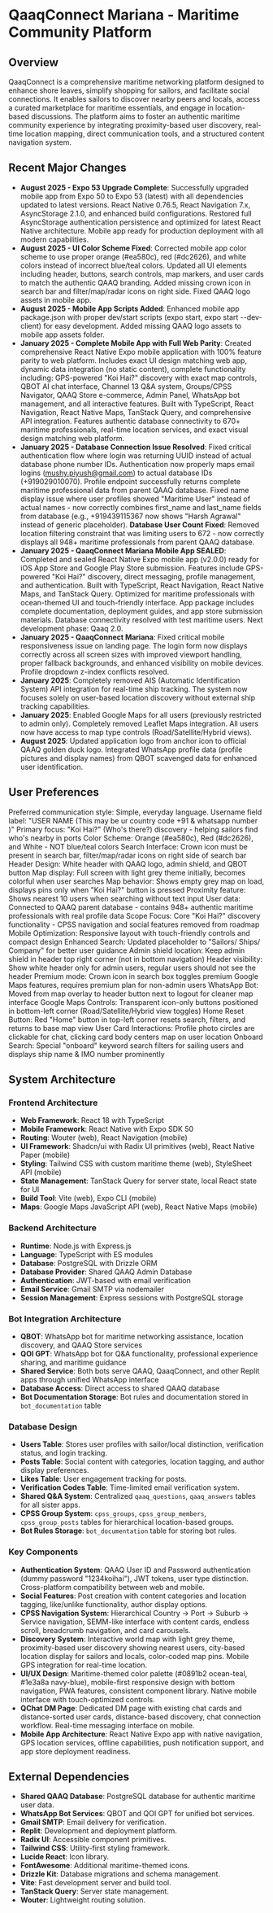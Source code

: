 # QaaqConnect Mariana - Maritime Community Platform

## Overview
QaaqConnect is a comprehensive maritime networking platform designed to enhance shore leaves, simplify shopping for sailors, and facilitate social connections. It enables sailors to discover nearby peers and locals, access a curated marketplace for maritime essentials, and engage in location-based discussions. The platform aims to foster an authentic maritime community experience by integrating proximity-based user discovery, real-time location mapping, direct communication tools, and a structured content navigation system.

## Recent Major Changes
- **August 2025 - Expo 53 Upgrade Complete**: Successfully upgraded mobile app from Expo 50 to Expo 53 (latest) with all dependencies updated to latest versions. React Native 0.76.5, React Navigation 7.x, AsyncStorage 2.1.0, and enhanced build configurations. Restored full AsyncStorage authentication persistence and optimized for latest React Native architecture. Mobile app ready for production deployment with all modern capabilities.
- **August 2025 - UI Color Scheme Fixed**: Corrected mobile app color scheme to use proper orange (#ea580c), red (#dc2626), and white colors instead of incorrect blue/teal colors. Updated all UI elements including header, buttons, search controls, map markers, and user cards to match the authentic QAAQ branding. Added missing crown icon in search bar and filter/map/radar icons on right side. Fixed QAAQ logo assets in mobile app.
- **August 2025 - Mobile App Scripts Added**: Enhanced mobile app package.json with proper dev/start scripts (expo start, expo start --dev-client) for easy development. Added missing QAAQ logo assets to mobile app assets folder.
- **January 2025 - Complete Mobile App with Full Web Parity**: Created comprehensive React Native Expo mobile application with 100% feature parity to web platform. Includes exact UI design matching web app, dynamic data integration (no static content), complete functionality including: GPS-powered "Koi Hai?" discovery with exact map controls, QBOT AI chat interface, Channel 13 Q&A system, Groups/CPSS Navigator, QAAQ Store e-commerce, Admin Panel, WhatsApp bot management, and all interactive features. Built with TypeScript, React Navigation, React Native Maps, TanStack Query, and comprehensive API integration. Features authentic database connectivity to 670+ maritime professionals, real-time location services, and exact visual design matching web platform.
- **January 2025 - Database Connection Issue Resolved**: Fixed critical authentication flow where login was returning UUID instead of actual database phone number IDs. Authentication now properly maps email logins (mushy.piyush@gmail.com) to actual database IDs (+919029010070). Profile endpoint successfully returns complete maritime professional data from parent QAAQ database. Fixed name display issue where user profiles showed "Maritime User" instead of actual names - now correctly combines first_name and last_name fields from database (e.g., +919439115367 now shows "Harsh Agrawal" instead of generic placeholder). **Database User Count Fixed**: Removed location filtering constraint that was limiting users to 672 - now correctly displays all 948+ maritime professionals from parent QAAQ database.
- **January 2025 - QaaqConnect Mariana Mobile App SEALED**: Completed and sealed React Native Expo mobile app (v2.0.0) ready for iOS App Store and Google Play Store submission. Features include GPS-powered "Koi Hai?" discovery, direct messaging, profile management, and authentication. Built with TypeScript, React Navigation, React Native Maps, and TanStack Query. Optimized for maritime professionals with ocean-themed UI and touch-friendly interface. App package includes complete documentation, deployment guides, and app store submission materials. Database connectivity resolved with test maritime users. Next development phase: Qaaq 2.0.
- **January 2025 - QaaqConnect Mariana**: Fixed critical mobile responsiveness issue on landing page. The login form now displays correctly across all screen sizes with improved viewport handling, proper fallback backgrounds, and enhanced visibility on mobile devices. Profile dropdown z-index conflicts resolved.
- **January 2025**: Completely removed AIS (Automatic Identification System) API integration for real-time ship tracking. The system now focuses solely on user-based location discovery without external ship tracking capabilities.
- **January 2025**: Enabled Google Maps for all users (previously restricted to admin only). Completely removed Leaflet Maps integration. All users now have access to map type controls (Road/Satellite/Hybrid views).
- **August 2025**: Updated application logo from anchor icon to official QAAQ golden duck logo. Integrated WhatsApp profile data (profile pictures and display names) from QBOT scavenged data for enhanced user identification.

## User Preferences
Preferred communication style: Simple, everyday language.
Username field label: "USER NAME (This may be ur country code +91 & whatsapp number )"
Primary focus: "Koi Hai?" (Who's there?) discovery - helping sailors find who's nearby in ports
Color Scheme: Orange (#ea580c), Red (#dc2626), and White - NOT blue/teal colors
Search Interface: Crown icon must be present in search bar, filter/map/radar icons on right side of search bar
Header Design: White header with QAAQ logo, admin shield, and QBOT button
Map display: Full screen with light grey theme initially, becomes colorful when user searches
Map behavior: Shows empty grey map on load, displays pins only when "Koi Hai?" button is pressed
Proximity feature: Shows nearest 10 users when searching without text input
User data: Connected to QAAQ parent database - contains 948+ authentic maritime professionals with real profile data
Scope Focus: Core "Koi Hai?" discovery functionality - CPSS navigation and social features removed from roadmap
Mobile Optimization: Responsive layout with touch-friendly controls and compact design
Enhanced Search: Updated placeholder to "Sailors/ Ships/ Company" for better user guidance
Admin shield location: Keep admin shield in header top right corner (not in bottom navigation)
Header visibility: Show white header only for admin users, regular users should not see the header
Premium mode: Crown icon in search box toggles premium Google Maps features, requires premium plan for non-admin users
WhatsApp Bot: Moved from map overlay to header button next to logout for cleaner map interface
Google Maps Controls: Transparent icon-only buttons positioned in bottom-left corner (Road/Satellite/Hybrid view toggles)
Home Reset Button: Red "Home" button in top-left corner resets search, filters, and returns to base map view
User Card Interactions: Profile photo circles are clickable for chat, clicking card body centers map on user location
Onboard Search: Special "onboard" keyword search filters for sailing users and displays ship name & IMO number prominently

## System Architecture

### Frontend Architecture
- **Web Framework**: React 18 with TypeScript
- **Mobile Framework**: React Native with Expo SDK 50
- **Routing**: Wouter (web), React Navigation (mobile)
- **UI Framework**: Shadcn/ui with Radix UI primitives (web), React Native Paper (mobile)
- **Styling**: Tailwind CSS with custom maritime theme (web), StyleSheet API (mobile)
- **State Management**: TanStack Query for server state, local React state for UI
- **Build Tool**: Vite (web), Expo CLI (mobile)
- **Maps**: Google Maps JavaScript API (web), React Native Maps (mobile)

### Backend Architecture
- **Runtime**: Node.js with Express.js
- **Language**: TypeScript with ES modules
- **Database**: PostgreSQL with Drizzle ORM
- **Database Provider**: Shared QAAQ Admin Database
- **Authentication**: JWT-based with email verification
- **Email Service**: Gmail SMTP via nodemailer
- **Session Management**: Express sessions with PostgreSQL storage

### Bot Integration Architecture
- **QBOT**: WhatsApp bot for maritime networking assistance, location discovery, and QAAQ Store services
- **QOI GPT**: WhatsApp bot for Q&A functionality, professional experience sharing, and maritime guidance
- **Shared Service**: Both bots serve QAAQ, QaaqConnect, and other Replit apps through unified WhatsApp interface
- **Database Access**: Direct access to shared QAAQ database
- **Bot Documentation Storage**: Bot rules and documentation stored in `bot_documentation` table

### Database Design
- **Users Table**: Stores user profiles with sailor/local distinction, verification status, and login tracking.
- **Posts Table**: Social content with categories, location tagging, and author display preferences.
- **Likes Table**: User engagement tracking for posts.
- **Verification Codes Table**: Time-limited email verification system.
- **Shared Q&A System**: Centralized `qaaq_questions`, `qaaq_answers` tables for all sister apps.
- **CPSS Group System**: `cpss_groups`, `cpss_group_members`, `cpss_group_posts` tables for hierarchical location-based groups.
- **Bot Rules Storage**: `bot_documentation` table for storing bot rules.

### Key Components
- **Authentication System**: QAAQ User ID and Password authentication (dummy password "1234koihai"), JWT tokens, user type distinction. Cross-platform compatibility between web and mobile.
- **Social Features**: Post creation with content categories and location tagging, like/unlike functionality, author display options.
- **CPSS Navigation System**: Hierarchical Country → Port → Suburb → Service navigation, SEMM-like interface with content cards, endless scroll, breadcrumb navigation, and card carousels.
- **Discovery System**: Interactive world map with light grey theme, proximity-based user discovery showing nearest users, city-based location display for sailors and locals, color-coded map pins. Mobile GPS integration for real-time location.
- **UI/UX Design**: Maritime-themed color palette (#0891b2 ocean-teal, #1e3a8a navy-blue), mobile-first responsive design with bottom navigation, PWA features, consistent component library. Native mobile interface with touch-optimized controls.
- **QChat DM Page**: Dedicated DM page with existing chat cards and distance-sorted user cards, distance-based discovery, chat connection workflow. Real-time messaging interface on mobile.
- **Mobile App Architecture**: React Native Expo app with native navigation, GPS location services, offline capabilities, push notification support, and app store deployment readiness.

## External Dependencies
- **Shared QAAQ Database**: PostgreSQL database for authentic maritime user data.
- **WhatsApp Bot Services**: QBOT and QOI GPT for unified bot services.
- **Gmail SMTP**: Email delivery for verification.
- **Replit**: Development and deployment platform.
- **Radix UI**: Accessible component primitives.
- **Tailwind CSS**: Utility-first styling framework.
- **Lucide React**: Icon library.
- **FontAwesome**: Additional maritime-themed icons.
- **Drizzle Kit**: Database migrations and schema management.
- **Vite**: Fast development server and build tool.
- **TanStack Query**: Server state management.
- **Wouter**: Lightweight routing solution.